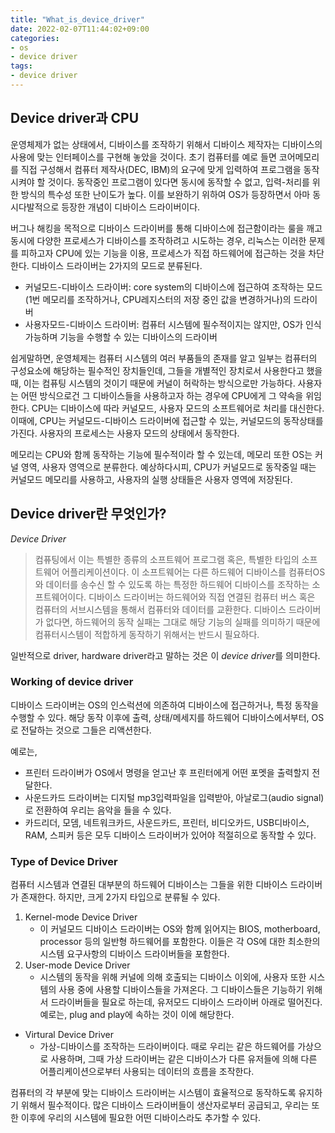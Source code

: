```yaml
---
title: "What_is_device_driver"
date: 2022-02-07T11:44:02+09:00
categories:
- os
- device driver
tags:
- device driver
---
```


## Device driver과 CPU

운영체제가 없는 상태에서, 디바이스를 조작하기 위해서 디바이스 제작자는 디바이스의 사용에 맞는 인터페이스를 구현해 놓았을 것이다.
  초기 컴퓨터를 예로 들면 코어메모리를 직접 구성해서 컴퓨터 제작사(DEC, IBM)의 요구에 맞게 입력하여 프로그램을 동작시켜야 할 것이다.
  동작중인 프로그램이 있다면 동시에 동작할 수 없고, 입력-처리를 위한 방식의 특수성 또한 난이도가 높다.
  이를 보완하기 위하여 OS가 등장하면서 아마 동시다발적으로 등장한 개념이 디바이스 드라이버이다.

버그나 해킹을 목적으로 디바이스 드라이버를 통해 디바이스에 접근함이라는 룰을 깨고 동시에 다양한 프로세스가 디바이스를 조작하려고 시도하는 경우,
  리눅스는 이러한 문제를 피하고자 CPU에 있는 기능을 이용, 프로세스가 직접 하드웨어에 접근하는 것을 차단한다.
  디바이스 드라이버는 2가지의 모드로 분류된다.

   - 커널모드-디바이스 드라이버: core system의 디바이스에 접근하여 조작하는 모드(1번 메모리를 조작하거나, CPU레지스터의 저장 중인 값을 변경하거나)의 드라이버
   - 사용자모드-디바이스 드라이버: 컴퓨터 시스템에 필수적이지는 않지만, OS가 인식가능하며 기능을 수행할 수 있는 디바이스의 드라이버

쉽게말하면, 운영체제는 컴퓨터 시스템의 여러 부품들의 존재를 알고 일부는 컴퓨터의 구성요소에 해당하는 필수적인 장치들인데,
  그들을 개별적인 장치로서 사용한다고 했을 때, 이는 컴퓨팅 시스템의 것이기 때문에 커널이 허락하는 방식으로만 가능하다.
  사용자는 어떤 방식으로건 그 디바이스들을 사용하고자 하는 경우에 CPU에게 그 약속을 위임한다. CPU는 디바이스에 따라 커널모드, 사용자 모드의 소프트웨어로 처리를 대신한다.
  이때에, CPU는 커널모드-디바이스 드라이버에 접근할 수 있는, 커널모드의 동작상태를 가진다.
  사용자의 프로세스는 사용자 모드의 상태에서 동작한다.

메모리는 CPU와 함께 동작하는 기능에 필수적이라 할 수 있는데,
  메모리 또한 OS는 커널 영역, 사용자 영역으로 분류한다.
  예상하다시피, CPU가 커널모드로 동작중일 때는 커널모드 메모리를 사용하고, 사용자의 실행 상태들은 사용자 영역에 저장된다.

## Device driver란 무엇인가?

*Device Driver*
> 컴퓨팅에서 이는 특별한 종류의 소프트웨어 프로그램 혹은, 특별한 타입의 소프트웨어 어플리케이션이다.
> 이 소프트웨어는 다른 하드웨어 디바이스를 컴퓨터OS와 데이터를 송수신 할 수 있도록 하는 특정한 하드웨어 디바이스를 조작하는 소프트웨어이다.
> 디바이스 드라이버는 하드웨어와 직접 연결된 컴퓨터 버스 혹은 컴퓨터의 서브시스템을 통해서 컴퓨터와 데이터를 교환한다.
> 디바이스 드라이버가 없다면, 하드웨어의 동작 실패는 그대로 해당 기능의 실패를 의미하기 때문에 컴퓨터시스템이 적합하게 동작하기 위해서는 반드시 필요하다.

일반적으로 driver, hardware driver라고 말하는 것은 이 *device driver*를 의미한다.

### Working of device driver

디바이스 드라이버는 OS의 인스럭션에 의존하여 디바이스에 접근하거나, 특정 동작을 수행할 수 있다.
  해당 동작 이후에 출력, 상태/메세지를 하드웨어 디바이스에서부터, OS로 전달하는 것으로 그들은 리액션한다.

예로는,
- 프린터 드라이버가 OS에서 명령을 얻고난 후 프린터에게 어떤 포멧을 출력할지 전달한다.
- 사운드카드 드라이버는 디지털 mp3입력파일을 입력받아, 아날로그(audio signal)로 전환하여 우리는 음악을 들을 수 있다.
- 카드리더, 모뎀, 네트워크카드, 사운드카드, 프린터, 비디오카드, USB디바이스, RAM, 스피커 등은 모두 디바이스 드라이버가 있어야 적절히으로 동작할 수 있다.

### Type of Device Driver

컴퓨터 시스템과 연결된 대부분의 하드웨어 디바이스는 그들을 위한 디바이스 드라이버가 존재한다.
  하지만, 크게 2가지 타입으로 분류될 수 있다.

1. Kernel-mode Device Driver
   - 이 커널모드 디바이스 드라이버는 OS와 함께 읽어지는 BIOS, motherboard, processor 등의 일반형 하드웨어를 포함한다.
     이들은 각 OS에 대한 최소한의 시스템 요구사항의 디바이스 드라이버들을 포함한다.
2. User-mode Device Driver
   - 시스템의 동작을 위해 커널에 의해 호출되는 디바이스 이외에, 사용자 또한 시스템의 사용 중에 사용할 디바이스들을 가져온다.
     그 디바이스들은 기능하기 위해서 드라이버들을 필요로 하는데, 유저모드 디바이스 드라이버 아래로 떨어진다.
     예로는, plug and play에 속하는 것이 이에 해당한다.
- Virtural Device Driver
   - 가상-디바이스를 조작하는 드라이버이다.
     때로 우리는 같은 하드웨어를 가상으로 사용하며, 그때 가상 드라이버는 같은 디바이스가 다른 유저들에 의해 다른 어플리케이션으로부터 사용되는 데이터의 흐름을 조작한다.

컴퓨터의 각 부분에 맞는 디바이스 드라이버는 시스템이 효율적으로 동작하도록 유지하기 위해서 필수적이다.
많은 디바이스 드라이버들이 생산자로부터 공급되고, 우리는 또한 이후에 우리의 시스템에 필요한 어떤 디바이스라도 추가할 수 있다.

